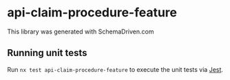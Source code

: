 
# api-claim-procedure-feature

This library was generated with SchemaDriven.com

## Running unit tests

Run `nx test api-claim-procedure-feature` to execute the unit tests via [Jest](https://jestjs.io).

